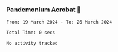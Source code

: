 ### Pandemonium Acrobat 🤸

<!--START_SECTION:waka-->

```all_time
From: 19 March 2024 - To: 26 March 2024

Total Time: 0 secs

No activity tracked
```

<!--END_SECTION:waka-->
